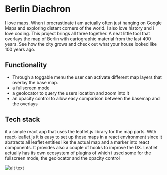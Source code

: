 # Berlin Diachron

I love maps. When i procrastinate i am actually often just hanging on Google Maps and exploring distant corners of the world. I also love history and i love coding. This project brings all three together. A neat little tool that overlays the map of Berlin with cartographic material from the last 400 years. See how the city grows and check out what your house looked like 100 years ago. 

## Functionality

- Through a toggable menu the user can activate different map layers that overlay the base map. 
- a fullscreen mode
- a geolocator to query the users location and zoom into it
- an opacity control to allow easy comparison between the basemap and the overlays

## Tech stack

it a simple react app that uses the leaflet.js library for the map parts. With react-leaflet.js it is easy to set up those maps in a react environment since it abstracts all leaflet entities like the actual map and a marker into react components. It provides also a couple of hooks to improve the DX. Leaflet actually has its own ecosystem of plugins of which i used some for the fullscreen mode, the geolocator and the opacity control

![alt text](http://drive.google.com/uc?export=view&id=17vS5mz5tq4ELGaY4mnrY-05UTRuP-94p)


